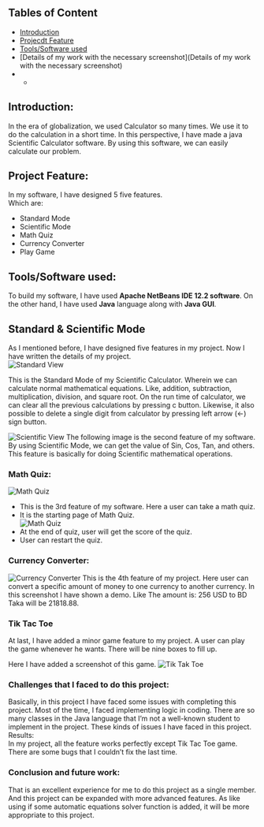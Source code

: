## Tables of Content 
- [Introduction](https://github.com/mamutalib/Scientific_Calculator#introduction)
- [Projecdt Feature](https://github.com/mamutalib/Scientific_Calculator#project-feature)
- [Tools/Software used](https://github.com/mamutalib/Scientific_Calculator#toolssoftware-used)
- [Details of my work with the necessary screenshot](Details of my work with the necessary screenshot)
- - 

## Introduction:
In the era of globalization, we used Calculator so many times. We use it to do the calculation in a short time. In this perspective, I have made a java Scientific Calculator software. By using this software, we can easily calculate our problem.  
 
## Project Feature:
In my software, I have designed 5 five features.  
Which are: 
- Standard Mode 
- Scientific Mode 
- Math Quiz 
- Currency Converter 
- Play Game 
 
## Tools/Software used:
To build my software, I have used **Apache NetBeans IDE 12.2 software**. On the other hand, I have used **Java** language along with **Java GUI**.  
 
## Standard & Scientific Mode
As I mentioned before, I have designed five features in my project. Now I have written the details of my project.  
![Standard View](docs/Screenshots/Standard.png "Standard View")

This is the Standard Mode of my Scientific Calculator. Wherein we can calculate normal mathematical equations. Like, addition, subtraction, multiplication, division, and square root. On the run time of calculator, we can clear all the previous calculations by pressing c button. Likewise, it also possible to delete a single digit from calculator by pressing left arrow (←) sign button.  

![Scientific View](docs/Screenshots/ScientificView.png "Scientific View")
The following image is the second feature of my software. By using Scientific Mode, we can get the value of Sin, Cos, Tan, and others. This feature is basically for doing Scientific mathematical operations. 

### Math Quiz:  

![Math Quiz](docs/Screenshots/MathQuiz1.png "Math Quiz")
- This is the 3rd feature of my software. Here a user can take a math quiz.  
- It is the starting page of Math Quiz.  
![Math Quiz](docs/Screenshots/MathQuiz2.png "Math Quiz") 
- At the end of quiz, user will get the score of the quiz.  
- User can restart the quiz.  

### Currency Converter: 
![Currency Converter](docs/Screenshots/CurrencyConverter.png "Currency Converter")
This is the 4th feature of my project. 
Here user can convert a specific amount of money to one currency to another currency. In this screenshot I have shown a demo. Like The amount is: 256 
USD to BD Taka will be 21818.88.  
 

### Tik Tac Toe 
At last, I have added a minor game feature to my project. A user can play the game whenever he wants. There will be nine boxes to fill up. 

Here I have added a screenshot of this game.  ![Tik Tak Toe](docs/Screenshots/TikTakToe.png "TikTakToe")
  
 
### Challenges that I faced to do this project:  
Basically, in this project I have faced some issues with completing this project. Most of the time, I faced implementing logic in coding. There are so many classes in the Java language that I’m not a well-known student to implement in the project. These kinds of issues I have faced in this project.  
Results:  
In my project, all the feature works perfectly except Tik Tac Toe game. There are some bugs that I couldn’t fix the last time.  
 

### Conclusion and future work:  
That is an excellent experience for me to do this project as a single member. And this project can be expanded with more advanced features. As like using if some automatic equations solver function is added, it will be more appropriate to this project.  